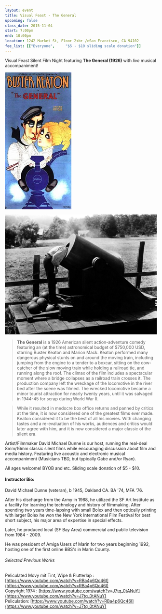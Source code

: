 ```yaml
---
layout: event
title: Visual Feast - The General
upcoming: false
class_date: 2015-11-04
start: 7:00pm
end: 10:00pm
location: 1242 Market St, Floor 2<br />San Francisco, CA 94102
fee_list: [["Everyone", 	"$5 - $10 sliding scale donation"]]
---
```


Visual Feast Silent Film Night featuring **The General (1926)** with *live* musical accompaniment!

![](/media/220px-The_General_poster.jpg)

![](/media/vf_thegeneral_2.jpg)

> **The General** is a 1926 American silent action-adventure comedy featuring an (at the time) astronomical budget of $750,000 USD, starring Buster Keaton and Marion Mack. Keaton performed many dangerous physical stunts on and around the moving train, including jumping from the engine to a tender to a boxcar, sitting on the cow-catcher of the slow moving train while holding a railroad tie, and running along the roof. The climax of the film includes a spectacular moment where a bridge collapses as a railroad train crosses it. The production company left the wreckage of the locomotive in the river bed after the scene was filmed. The wrecked locomotive became a minor tourist attraction for nearly twenty years, until it was salvaged in 1944-45 for scrap during World War II.

> While it resulted in medocre box office returns and panned by critics at the time, it is now considered one of the greatest films ever made. Keaton considered it to be the best of all his movies. With changing tastes and a re-evaluation of his works, audiences and critics would later agree with him, and it is now considered a major classic of the silent era.

Artist/Filmmaker David Michael Dunne is our host, running the real-deal 8mm/16mm classic silent films while encouraging discussion about film and media history. Featuring live acoustic and electronic musical accompaniment (Musicians TBD, but typically Gabe and/or Ryan).

All ages welcome! BYOB and etc. Sliding scale donation of $5 - $10.

#### Instructor Bio:

David Michael Dunne (veteran), b 1945, Oakland CA. BA '74, MFA '76.

After his discharge from the Army in 1968, he utilized the SF Art Institute as a 
facility for learning the technology and history of filmmaking. 
After spending two years time-lapsing with small Bolex and 
then optically printing with larger Bolex he won the New York International 
Film Festival for best short subject, his major area of expertise in special effects. 

Later, he produced local (SF Bay Area) commercial and public television from  1984 - 2009.

He was president of Amiga Users of Marin for two years beginning 1992, hosting one of the first online BBS's in Marin County.

###### Selected Previous Works

Peliculated Movy mit Tint, Wipe & Flutterlap : [https://www.youtube.com/watch?v=RBa4p6Qc46I](https://www.youtube.com/watch?v=RBa4p6Qc46I)  
Copyright 1974 : [https://www.youtube.com/watch?v=J7tq_0tANuY](https://www.youtube.com/watch?v=J7tq_0tANuY)  
Peliculation: [https://www.youtube.com/watch?v=RBa4p6Qc46I](https://www.youtube.com/watch?v=J7tq_0tANuY)  